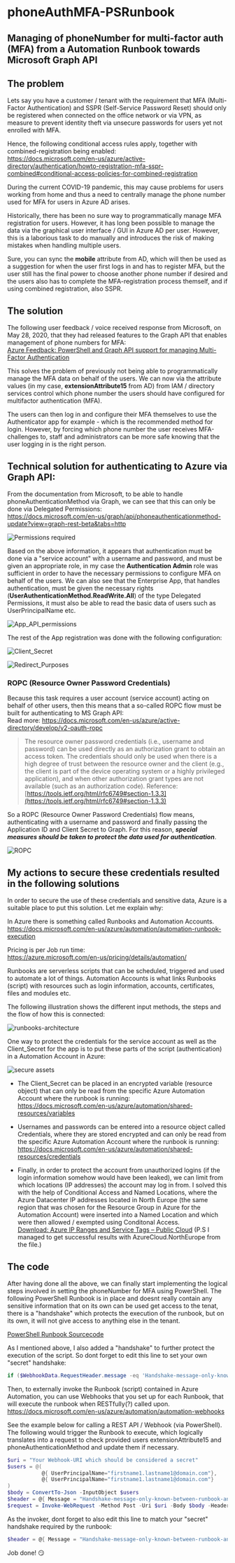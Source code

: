 # phoneAuthMFA-PSRunbook
## Managing of phoneNumber for multi-factor auth (MFA) from a Automation Runbook towards Microsoft Graph API

## The problem

Lets say you have a customer / tenant with the requirement that MFA (Multi-Factor Authentication) and SSPR (Self-Service Password Reset) should only be registered when connected on the office network or via VPN, as measure to prevent identity theft via unsecure passwords for users yet not enrolled with MFA.

Hence, the following conditional access rules apply, together with combined-registration being enabled:\
https://docs.microsoft.com/en-us/azure/active-directory/authentication/howto-registration-mfa-sspr-combined#conditional-access-policies-for-combined-registration

During the current COVID-19 pandemic, this may cause problems for users working from home and thus a need to centrally manage the phone number used for MFA for users in Azure AD arises.

Historically, there has been no sure way to programmatically manage MFA registration for users. However, it has long been possible to manage the data via the graphical user interface / GUI in Azure AD per user. However, this is a laborious task to do manually and introduces the risk of making mistakes when handling multiple users.

Sure, you can sync the **mobile** attribute from AD, which will then be used as a suggestion for when the user first logs in and has to register MFA, but the user still has the final power to choose another phone number if desired and the users also has to complete the MFA-registration process themself, and if using combined registration, also SSPR.

## The solution

The following user feedback / voice received response from Microsoft, on May 28, 2020, that they had released features to the Graph API that enables management of phone numbers for MFA:\
[Azure Feedback: PowerShell and Graph API support for managing Multi-Factor Authentication](https://feedback.azure.com/forums/169401-azure-active-directory/suggestions/20249953-powershell-and-graph-api-support-for-managing-mult)

This solves the problem of previously not being able to programmatically manage the MFA data on behalf of the users. 
We can now via the attribute values (in my case, **extensionAttribute15** from AD) from IAM / directory services control which phone number the users should have configured for multifactor authentication (MFA).

The users can then log in and configure their MFA themselves to use the Authenticator app for example - which is the recommended method for login. However, by forcing which phone number the user receives MFA-challenges to, staff and administrators can be more safe knowing that the user logging in is the right person.

## Technical solution for authenticating to Azure via Graph API:

From the documentation from Microsoft, to be able to handle phoneAuthenticationMethod via Graph, we can see that this can only be done via Delegated Permissions:\
https://docs.microsoft.com/en-us/graph/api/phoneauthenticationmethod-update?view=graph-rest-beta&tabs=http

![Permissions required](/images/api_permissions.PNG)

Based on the above information, it appears that authentication must be done via a "service account" with a username and password, and must be given an appropriate role, in my case the **Authentication Admin** role was sufficient in order to have the necessary permissions to configure MFA on behalf of the users. We can also see that the Enterprise App, that handles authentication, must be given the necessary rights (**UserAuthenticationMethod.ReadWrite.All**) of the type Delegated Permissions, it must also be able to read the basic data of users such as UserPrincipalName etc.

![App_API_permissions](/images/App_permissions.PNG)

The rest of the App registration was done with the following configuration:

![Client_Secret](/images/app_clientsecret.PNG)

![Redirect_Purposes](/images/app_redirect_purposes.PNG)

### ROPC (Resource Owner Password Credentials)
Because this task requires a user account (service account) acting on behalf of other users, then this means that a so-called ROPC flow must be built for authenticating to MS Graph API:\
Read more: https://docs.microsoft.com/en-us/azure/active-directory/develop/v2-oauth-ropc

> The resource owner password credentials (i.e., username and password)
> can be used directly as an authorization grant to obtain an access
> token.  The credentials should only be used when there is a high
> degree of trust between the resource owner and the client (e.g., the
> client is part of the device operating system or a highly privileged
> application), and when other authorization grant types are not
> available (such as an authorization code).
Reference: [https://tools.ietf.org/html/rfc6749#section-1.3.3](https://tools.ietf.org/html/rfc6749#section-1.3.3)

So a ROPC (Resource Owner Password Credentials) flow means, authenticating with a username and password and finally passing the Application ID and Client Secret to Graph. For this reason, _**special measures should be taken to protect the data used for authentication**_.

![ROPC](/images/ropc.PNG)

## My actions to secure these credentials resulted in the following solutions

In order to secure the use of these credentials and sensitive data, Azure is a suitable place to put this solution. Let me explain why:

In Azure there is something called Runbooks and Automation Accounts.\
https://docs.microsoft.com/en-us/azure/automation/automation-runbook-execution

Pricing is per Job run time:\
https://azure.microsoft.com/en-us/pricing/details/automation/

Runbooks are serverless scripts that can be scheduled, triggered and used to automate a lot of things. Automation Accounts is what links Runbooks (script) with resources such as login information, accounts, certificates, files and modules etc.

The following illustration shows the different input methods, the steps and the flow of how this is connected:

![runbooks-architecture](/images/runbooks-architecture.png)

One way to protect the credentials for the service account as well as the Client_Secret for the app is to put these parts of the script (authentication) in a Automation Account in Azure:

![secure assets](/images/secureassets.PNG)

* The Client_Secret can be placed in an encrypted variable (resource object) that can only be read from the specific Azure Automation Account where the runbook is running:\
https://docs.microsoft.com/en-us/azure/automation/shared-resources/variables

* Usernames and passwords can be entered into a resource object called Credentials, where they are stored encrypted and can only be read from the specific Azure Automation Account where the runbook is running:\
https://docs.microsoft.com/en-us/azure/automation/shared-resources/credentials

* Finally, in order to protect the account from unauthorized logins (if the login information somehow would have been leaked), we can limit from which locations (IP addresses) the account may log in from. I solved this with the help of Conditional Access and Named Locations, where the Azure Datacenter IP addresses located in North Europe (the same region that was chosen for the Resource Group in Azure for the Automation Account) were inserted into a Named Location and which were then allowed / exempted using Conditonal Access.    
[Download: Azure IP Ranges and Service Tags – Public Cloud](https://www.microsoft.com/en-us/download/details.aspx?id=56519) (P.S I managed to get successful results with AzureCloud.NorthEurope from the file.)

## The code

After having done all the above, we can finally start implementing the logical steps involved in setting the phoneNumber for MFA using PowerShell. The following PowerShell Runbook is in place and doesnt really contain any sensitive information that on its own can be used get access to the tenat, there is a "handshake" which protects the execution of the runbook, but on its own, it will not give access to anything else in the tenant.

[PowerShell Runbook Sourcecode](Runbook.ps1)

As I mentioned above, I also added a "handshake" to further protect the execution of the script. 
So dont forget to edit this line to set your own "secret" handshake:

```powershell
if ($WebhookData.RequestHeader.message -eq 'Handshake-message-only-known-between-runbook-and-invoker')
```

Then, to externally invoke the Runbook (script) contained in Azure Automation, you can use Webhooks that you set up for each Runbook, that will execute the runbook when RESTfully(?) called upon.\
https://docs.microsoft.com/en-us/azure/automation/automation-webhooks

See the example below for calling a REST API / Webhook (via PowerShell). The following would trigger the Runbook to execute, which logically translates into a request to check provided users extensionAttribute15 and phoneAuthenticationMethod and update them if necessary.

```PowerShell
$uri = "Your Webhook-URI which should be considered a secret"
$users = @(
           @{ UserPrincipalName="firstname1.lastname1@domain.com"},
           @{ UserPrincipalName="firstname1.lastname1@domain.com"}
)
$body = ConvertTo-Json -InputObject $users
$header = @{ Message = "Handshake-message-only-known-between-runbook-and-invoker" }
$request = Invoke-WebRequest -Method Post -Uri $uri -Body $body -Headers $header
```

As the invoker, dont forget to also edit this line to match your "secret" handshake required by the runbook:

```powershell
$header = @{ Message = "Handshake-message-only-known-between-runbook-and-invoker" }
```

Job done! :smirk:

